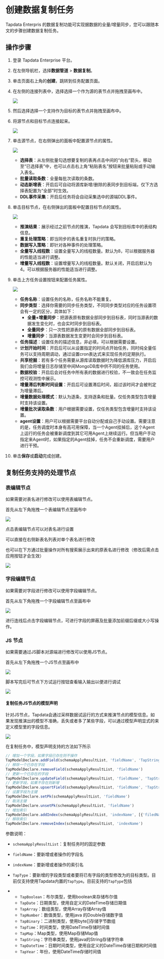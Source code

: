 # 创建数据复制任务

Tapdata Enterpris 的数据复制功能可实现据数据的全量/增量同步，您可以跟随本文的步骤创建数据复制任务。

## 操作步骤

1. 登录 Tapdata Enterprise 平台。

2. 在左侧导航栏，选择**数据管道** > **数据复制**。

3. 单击页面右上角的**创建**，跳转到任务配置页面。

4. 在左侧的连接列表中，选择选择一个作为源的表节点并拖拽至画布中。

   ![](../../../images/create_task_1.png)

5. 然后选择选择一个支持作为目标的表节点并拖拽至画布中。

6. 将源节点和目标节点连接起来。

   ![](../../../images/create_task_2.png)

7. 单击源节点，在右侧弹出的面板中配置源节点的属性。

   ![](../../../images/create_task_3.png)

   * **选择表**：从左侧批量勾选想要复制的表再点击中间的“向右”箭头，移动至“已选择表”中，也可以点击右上角“粘贴表名”按钮来批量粘贴或手动输入表名。
   * **批量读取条数**：全量每批次读取的条数。
   * **动态新增表**：开启后可自动将源库新增/删除的表同步到目标端，仅下方选择表配置为“全部”时生效。
   * **DDL事件采集**：开启后任务将会自动采集选中的源端DDL事件。

8. 单击目标节点，在右侧弹出的面板中配置目标节点的属性。

   ![](../../../images/create_task_6.png)

   * **推演结果**：展示经过之前节点的推演，Tapdata 会写到目标库中的表结构信息。
   * **重复处理策略**：即当同步的表名重复时执行的策略。
   * **数据写入策略**：即针对各种事件的处理策略。
   * **全量写入线程数**：设置全量写入的线程数量。默认为8，可以根据服务器的性能适当进行调整。
   * **增量写入线程数**：设置增量写入的线程数量。默认关闭，开启后默认为4。可以根据服务器的性能适当进行调整。

9. 单击上方任务设置按钮来配置任务属性。

   ![](../../../images/create_task_4.png)

   * **任务名称**：设置任务的名称，任务名称不能重复。
   * **同步类型**：选择你需要的同步任务类型，不同同步类型对应的任务设置项会有一定的区分，具体如下：
     * **全量+增量同步**：把源表原有数据全部同步到目标表，同时当源表的数据发生变化时，也会实时同步到目标表。
     * **全量同步**：只一次性把源表的原有数据全部同步到目标表。
     * **增量同步**：当源表数据发生变更时会同步到目标表。
   * **任务描述**：设置任务的描述信息，非必填，可以根据需要设置。
   * **计划开始时间**：开启后可以从设置指定的时间点开始任务，同时纯全量任务可以支持周期调动，通过设置cron表达式来实现任务的定期执行。
   * **共享挖掘**：若有多个任务需要从源库读取数据时为降低源库压力，开启后我们会将增量日志存储至中间MongoDB库中供不同的任务使用。
   * **数据校验**：开启后会对任务中所有表的数据进行校验，不一致会在任务监控可观测性中展示。
   * **增量滞后判断时间设置**：开启后可设置滞后时间，超过该时间才会被判定为增量滞后。
   * **增量数据处理模式**：默认为逐条，支持逐条和批量。仅任务类型包含增量时支持该设置。
   * **增量批次读取条数**：用户根据需要设置，仅任务类型包含增量时支持该设置。
   * **agent设置**：用户可以根据需要平台自动分配或自己手动设置。需要注意的是，任务调度时本身有高可用保障，当一个Agent挂掉后，这个Agent上运行的任务会被重新调度到其它可用Agent上继续运行。但当用户手动指定来Agent时，如果指定的Agent挂掉，任务不会重新调度，需要用户进行干预。

10. 单击**保存**或**启动**完成创建。





## 复制任务支持的处理节点

### 表编辑节点

如果需要对表名进行修改可以使用表编辑节点。

首先从左下角拖拽一个表编辑节点至画布中

![](../../../images/copy_data_1.png)



点击表编辑节点可以对表名进行设置

可以直接在右侧新表名列表对单个表名进行修改

也可以在下方通过批量操作对所有搜索展示出来的原表名进行修改（修改后需点击应用按钮才会生效）

![](../../../images/copy_data_2.png)



### 字段编辑节点

如果需要对字段进行修改可以使用字段编辑节点。

首先从左下角拖拽一个字段编辑节点至画布中

![](../../../images/copy_data_3.png)

进行连线后点击字段编辑节点，可进行字段的屏蔽及批量添加前缀后缀或大小写操作。





### JS 节点

如果需要通过JS脚本对源端进行修改可以使用JS节点。

首先从左下角拖拽一个JS节点至画布中

![](../../../images/copy_data_4.png)

脚本写完后可节点下方试运行按钮查看输入输出以便进行调试

![](../../../images/copy_data_5.png)

#### 复制任务JS节点的模型声明

针对JS节点，Tapdata会通过采样数据试运行的方式来推演节点的模型信息。如果发现推演出的模型不准确，丢失或者多了某些字段，可以通过模型声明显式的来定义模型里的字段信息。

![](../../../images/create_task_5.png)

在复制任务中，模型声明支持的方法如下所示

```javascript
// 增加一个字段，如果字段已存在则不操作
TapModelDeclare.addField(schemaApplyResultList, 'fieldName', 'TapString')
// 移除一个已存在字段
TapModelDeclare.removeField(schemaApplyResultList, 'fieldName')
// 更新一个已存在的字段
TapModelDeclare.updateField(schemaApplyResultList, 'fieldName', 'TapString')
// 更新字段，如果不存在则新增
TapModelDeclare.upsertField(schemaApplyResultList, 'fieldName', 'TapString')
// 设置字段为主键
TapModelDeclare.setPk(schemaApplyResultList, 'fieldName')
// 取消主键
TapModelDeclare.unsetPk(schemaApplyResultList, 'fieldName')
// 增加索引
TapModelDeclare.addIndex(schemaApplyResultList, 'indexName', [{'filedName':'fieldName1', 'order': 'asc'}])
// 移除索引
TapModelDeclare.removeIndex(schemaApplyResultList, 'indexName')
```

参数说明：

- `schemaApplyResultList`：复制任务时的固定参数
- `fieldName`：要新增或者操作的字段名
- `indexName`：要新增或者操作的索引名
- `TapType`：要新增的字段类型或者要将已有字段的类型修改为的目标类型。目前仅支持使用Tapdata内置的`TapType`。目前支持的`TapType`包括

- -  `TapBoolean`：布尔类型，使用boolean来存储布尔值
  - `TapDate`：日期类型，使用自定义的DateTime存储日期值
  - `TapArray`：数组类型，使用Array存储Array值
  - `TapNumber`：数值类型，使用java 的Double存储数字值
  - `TapBinary`：二进制类型，使用byte[]存储字节数组
  - `TapTime`：时间类型，使用DateTime存储时间值
  - `TapMap`：Map类型，使用Map存储Map值
  - `TapString`：字符串类型，使用java的String存储字符串
  - `TapDateTime`：日期时间类型，使用自定义的DateTime存储日期和时间值
  - `TapYear`：年份，使用DateTime存储时间值







